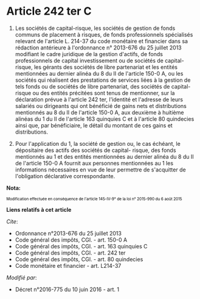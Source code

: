 # Article 242 ter C

1. Les sociétés de capital-risque, les sociétés de gestion de fonds communs de placement à risques, de fonds professionnels
spécialisés relevant de l'article L. 214-37 du code monétaire et financier dans sa rédaction antérieure à l'ordonnance n°
2013-676 du 25 juillet 2013 modifiant le cadre juridique de la gestion d'actifs, de fonds professionnels de capital
investissement ou de sociétés de capital-risque, les gérants des sociétés de libre partenariat et les entités mentionnées au
dernier alinéa du 8 du II de l'article 150-0 A, ou les sociétés qui réalisent des prestations de services liées à la gestion
de tels fonds ou de sociétés de libre partenariat, des sociétés de capital-risque ou des entités précitées sont tenus de
mentionner, sur la déclaration prévue à l'article 242 ter, l'identité et l'adresse de leurs salariés ou dirigeants qui ont
bénéficié de gains nets et distributions mentionnés au 8 du II de l'article 150-0 A, aux deuxième à huitième alinéas du 1 du
II de l'article 163 quinquies C et à l'article 80 quindecies ainsi que, par bénéficiaire, le détail du montant de ces gains
et distributions. 

2. Pour l'application du 1, la société de gestion ou, le cas échéant, le dépositaire des actifs des sociétés de capital-
risque, des fonds mentionnés au 1 et des entités mentionnées au dernier alinéa du 8 du II de l'article 150-0 A fournit aux
personnes mentionnées au 1 les informations nécessaires en vue de leur permettre de s'acquitter de l'obligation déclarative
correspondante.

**Nota:**

<font color="#000000" size="1">
    <font size="1" color="#000000">Modification effectuée en conséquence de l'article 145-IV-9° de la</font> loi n° 2015-990
du 6 août 2015</font>

**Liens relatifs à cet article**

_Cite_:

  - Ordonnance n°2013-676 du 25 juillet 2013
  - Code général des impôts, CGI. - art. 150-0 A
  - Code général des impôts, CGI. - art. 163 quinquies C
  - Code général des impôts, CGI. - art. 242 ter
  - Code général des impôts, CGI. - art. 80 quindecies
  - Code monétaire et financier - art. L214-37

_Modifié par_:

  - Décret n°2016-775 du 10 juin 2016 - art. 1
